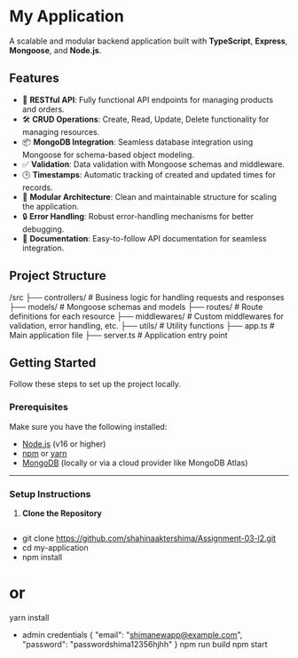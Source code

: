 
# **My Application**

A scalable and modular backend application built with **TypeScript**, **Express**, **Mongoose**, and **Node.js**.

## **Features**
- 🚀 **RESTful API**: Fully functional API endpoints for managing products and orders.
- 🛠 **CRUD Operations**: Create, Read, Update, Delete functionality for managing resources.
- 📦 **MongoDB Integration**: Seamless database integration using Mongoose for schema-based object modeling.
- ✅ **Validation**: Data validation with Mongoose schemas and middleware.
- 🕒 **Timestamps**: Automatic tracking of created and updated times for records.
- 🔧 **Modular Architecture**: Clean and maintainable structure for scaling the application.
- 🔒 **Error Handling**: Robust error-handling mechanisms for better debugging.
- 📘 **Documentation**: Easy-to-follow API documentation for seamless integration.



## **Project Structure**

/src ├── controllers/ # Business logic for handling requests and responses ├── models/ # Mongoose schemas and models ├── routes/ # Route definitions for each resource ├── middlewares/ # Custom middlewares for validation, error handling, etc. ├── utils/ # Utility functions ├── app.ts # Main application file ├── server.ts # Application entry point

## **Getting Started**

Follow these steps to set up the project locally.

### **Prerequisites**
Make sure you have the following installed:
- [Node.js](https://nodejs.org/) (v16 or higher)
- [npm](https://www.npmjs.com/) or [yarn](https://yarnpkg.com/)
- [MongoDB](https://www.mongodb.com/) (locally or via a cloud provider like MongoDB Atlas)

---

### **Setup Instructions**

1. **Clone the Repository**
   ```bash
-  git clone https://github.com/shahinaaktershima/Assignment-03-l2.git
- cd my-application
- npm install
# or
yarn install
- admin credentials
{
   "email": "shimanewapp@example.com",
  "password": "passwordshima12356hjhh"
}
npm run build
npm start
